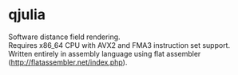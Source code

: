 # qjulia

Software distance field rendering.<br />
Requires x86_64 CPU with AVX2 and FMA3 instruction set support.<br />
Written entirely in assembly language using flat assembler (http://flatassembler.net/index.php).<br />
